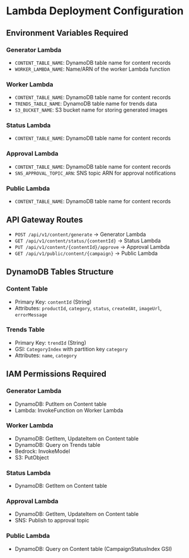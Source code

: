 # Lambda Deployment Configuration

## Environment Variables Required

### Generator Lambda
- `CONTENT_TABLE_NAME`: DynamoDB table name for content records
- `WORKER_LAMBDA_NAME`: Name/ARN of the worker Lambda function

### Worker Lambda
- `CONTENT_TABLE_NAME`: DynamoDB table name for content records
- `TRENDS_TABLE_NAME`: DynamoDB table name for trends data
- `S3_BUCKET_NAME`: S3 bucket name for storing generated images

### Status Lambda
- `CONTENT_TABLE_NAME`: DynamoDB table name for content records

### Approval Lambda
- `CONTENT_TABLE_NAME`: DynamoDB table name for content records
- `SNS_APPROVAL_TOPIC_ARN`: SNS topic ARN for approval notifications

### Public Lambda
- `CONTENT_TABLE_NAME`: DynamoDB table name for content records

## API Gateway Routes
- `POST /api/v1/content/generate` → Generator Lambda
- `GET /api/v1/content/status/{contentId}` → Status Lambda
- `PUT /api/v1/content/{contentId}/approve` → Approval Lambda
- `GET /api/v1/public/content/{campaign}` → Public Lambda

## DynamoDB Tables Structure

### Content Table
- Primary Key: `contentId` (String)
- Attributes: `productId`, `category`, `status`, `createdAt`, `imageUrl`, `errorMessage`

### Trends Table
- Primary Key: `trendId` (String)
- GSI: `CategoryIndex` with partition key `category`
- Attributes: `name`, `category`

## IAM Permissions Required

### Generator Lambda
- DynamoDB: PutItem on Content table
- Lambda: InvokeFunction on Worker Lambda

### Worker Lambda
- DynamoDB: GetItem, UpdateItem on Content table
- DynamoDB: Query on Trends table
- Bedrock: InvokeModel
- S3: PutObject

### Status Lambda
- DynamoDB: GetItem on Content table

### Approval Lambda
- DynamoDB: GetItem, UpdateItem on Content table
- SNS: Publish to approval topic

### Public Lambda
- DynamoDB: Query on Content table (CampaignStatusIndex GSI)
